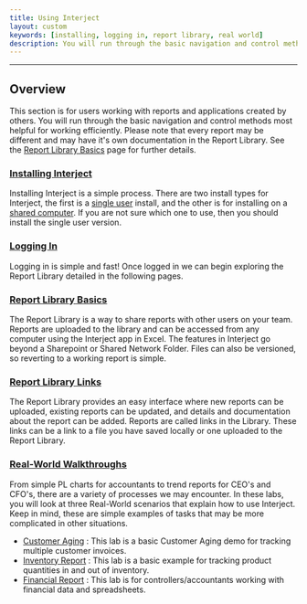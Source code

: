 ```yaml
---
title: Using Interject
layout: custom
keywords: [installing, logging in, report library, real world]
description: You will run through the basic navigation and control methods most helpful for working efficiently. Please note that every report may be different and may have it's own documentation in the Report Library.
---
```

* * *

## Overview

This section is for users working with reports and applications created by others. You will run through the basic navigation and control methods most helpful for working efficiently. Please note that every report may be different and may have it's own documentation in the Report Library. See the [Report Library Basics](/wAbout/Report-Library-Basics.html) page for further details.

### [Installing Interject](/wAbout/SingleUser.html)

Installing Interject is a simple process. There are two install types for Interject, the first is a [single user](/wAbout/SingleUser.html) install, and the other is for installing on a [shared computer](/wAbout/SharedComputer.html). If you are not sure which one to use, then you should install the single user version.

### [Logging In](/wAbout/Logging-In.html)

Logging in is simple and fast! Once logged in we can begin exploring the Report Library detailed in the following pages.

### [Report Library Basics](/wAbout/Report-Library-Basics.html)

The Report Library is a way to share reports with other users on your team. Reports are uploaded to the library and can be accessed from any computer using the Interject app in Excel. The features in Interject go beyond a Sharepoint or Shared Network Folder. Files can also be versioned, so reverting to a working report is simple.

### [Report Library Links](/wAbout/ReportLibraryLinks.html)

The Report Library provides an easy interface where new reports can be uploaded, existing reports can be updated, and details and documentation about the report can be added. Reports are called links in the Library. These links can be a link to a file you have saved locally or one uploaded to the Report Library.

### [Real-World Walkthroughs](/wAbout/Real-World-Walkthroughs.html)

From simple PL charts for accountants to trend reports for CEO's and CFO's, there are a variety of processes we may encounter. In these labs, you will look at three Real-World scenarios that explain how to use Interject. Keep in mind, these are simple examples of tasks that may be more complicated in other situations.

 * [Customer Aging](/wAbout/Customer-Aging.html) : This lab is a basic Customer Aging demo for tracking multiple customer invoices.
 * [Inventory Report](/wAbout/Inventory-Reports.html) : This lab is a basic example for tracking product quantities in and out of inventory.
 * [Financial Report](/wAbout/Financial-Report.html) : This lab is for controllers/accountants working with financial data and spreadsheets.

